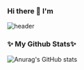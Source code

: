 ### Hi there 👋  I'm
![header](https://capsule-render.vercel.app/api?type=Soft&color=timeGradient&height=300&section=header&text=Soomin%20Ryu&animation=twinkling&fontSize=90)
### ✨ My Github Stats✨
![Anurag's GitHub stats](https://github-readme-stats.vercel.app/api?username=SoominRyu&count_private=true&include_all_commits=True&show_icons=true&theme=buefy)
<!--
**SoominRyu/SoominRyu** is a ✨ _special_ ✨ repository because its `README.md` (this file) appears on your GitHub profile.

Here are some ideas to get you started:

- 🔭 I’m currently working on ...
- 🌱 I’m currently learning ...
- 👯 I’m looking to collaborate on ...
- 🤔 I’m looking for help with ...
- 💬 Ask me about ...
- 📫 How to reach me: ...
- 😄 Pronouns: ...
- ⚡ Fun fact: ...
-->
